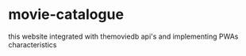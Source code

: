 # movie-catalogue

this website integrated with themoviedb api's and implementing PWAs characteristics
